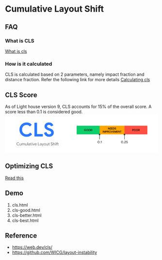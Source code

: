 # Cumulative Layout Shift

## FAQ
### What is CLS
[What is cls](https://web.dev/cls/#what-is-cls)

### How is it calculated
CLS is calculated based on 2 parameters, namely impact fraction and distance fraction. Refer the following link for more details
[Calculating cls](https://web.dev/cls/#layout-shift-score)

## CLS Score
As of Light house version 9, CLS accounts for 15% of the overall score. A score less than 0.1 is considered good.
![cls score](./doc/score.png)

## Optimizing CLS
[Read this](https://web.dev/optimize-cls/)

## Demo
1. cls.html
2. cls-good.html
3. cls-better.html
4. cls-best.html

## Reference
* https://web.dev/cls/
* https://github.com/WICG/layout-instability